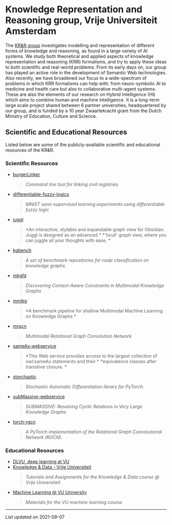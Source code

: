 # Knowledge Representation and Reasoning group, Vrije Universiteit Amsterdam

The [KR&R group](https://krr.cs.vu.nl) investigates modelling and representation of different forms of knowledge and reasoning, as found in a large variety of AI systems. We study both theoretical and applied aspects of knowledge representation and reasoning (KRR) formalisms, and try to apply these ideas to both scientific and real-world problems. From its early days on, our group has played an active role in the development of Semantic Web technologies. Also recently, we have broadened our focus to a wide-spectrum of problems in which KRR formalisms can help with: from neuro-symbolic AI to medicine and health care but also to collaborative multi-agent systems. These are also the elements of our research on Hybrid Intelligence (HI) which aims to combine human and machine intelligence. It is a long-term large scale project shared between 6 partner universities, headquartered by our group, and is funded by a 10 year Zwaartekracht grant from the Dutch Ministry of Education, Culture and Science.

## Scientific and Educational Resources

Listed below are some of the publicly-available scientific and educational resources of the KR&R.

### Scientific Resources

- [burgerLinker](https://github.com/CLARIAH/burgerLinker)
	> *Command line tool for linking civil registries*
- [differentiable-fuzzy-logics](https://github.com/HEmile/differentiable-fuzzy-logics)
	> *MNIST semi-supervised learning experiments using differentiable fuzzy logic*
- [juggl](https://github.com/HEmile/juggl)
	> *An interactive, stylable and expandable graph view for Obsidian. Juggl is designed as an advanced *
	  *'local' graph view, where you can juggle all your thoughts with ease. *
- [kgbench](https://github.com/pbloem/kgbench)
	> *A set of benchmark repositories for node classification on knowledge graphs.*
- [mkgfd](https://github.com/wxwilcke/mkgfd)
	> *Discovering Context-Aware Constraints in Multimodal Knowledge Graphs*
- [mmlkg](https://github.com/wxwilcke/mmlkg)
	> *A benchmark pipeline for shallow Multimodal Machine Learning on Knowledge Graphs *
- [mrgcn](https://github.com/wxwilcke/mrgcn)
	> *Multimodal Relational Graph Convolution Network*
- [sameAs-webservice](https://github.com/raadjoe/sameAs-webservice)
	> *This Web service provides access to the largest collection of owl:sameAs statements and their *
	  *equivalence classes after transitive closure. *
- [storchastic](https://github.com/HEmile/storchastic)
	> *Stochastic Automatic Differentiation library for PyTorch.*
- [subMassive-webservice](https://github.com/raadjoe/subMassive-webservice)
	> *SUBMASSIVE: Resolving Cyclic Relations in Very Large Knowledge Graphs*
- [torch-rgcn](https://github.com/thiviyanT/torch-rgcn)
	> *A PyTorch implementation of the Relational Graph Convolutional Network (RGCN).*


### Educational Resources

- [DLVU, deep learning at VU](https://github.com/dlvu)
- [Knowledge & Data - Vrije Universiteit](https://github.com/ucds-vu/knowledge-data-vu)
	> *Tutorials and Assignments for the Knowledge & Data course @ Vrije Universiteit*
- [Machine Learning @ VU University](https://github.com/mlvu)
	> *Materials for the VU machine learning course*




---
List updated on 2021-09-07
